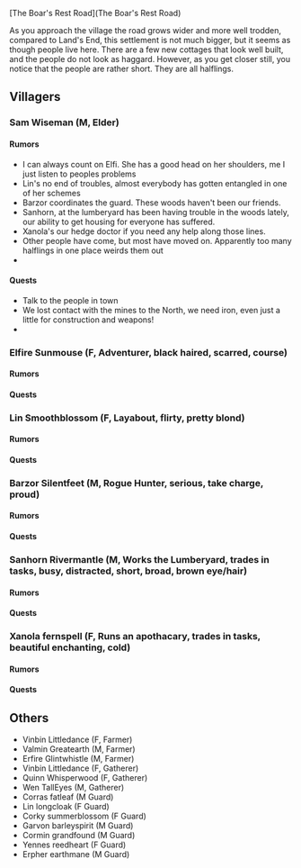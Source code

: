 [The Boar's Rest Road](The Boar's Rest Road)

As you approach the village the road grows wider and more well trodden, compared to Land's End, this settlement is not much bigger, but it seems as though people live here. There are a few new cottages that look well built, and the people do not look as haggard. However, as you get closer still, you notice that the people are rather short. They are all halflings.

## Villagers

### Sam Wiseman (M, Elder)
#### Rumors
* I can always count on Elfi. She has a good head on her shoulders, me I just listen to peoples problems
* Lin's no end of troubles, almost everybody has gotten entangled in one of her schemes
* Barzor coordinates the guard. These woods haven't been our friends.
* Sanhorn, at the lumberyard has been having trouble in the woods lately, our ability to get housing for everyone has suffered.
* Xanola's our hedge doctor if you need any help along those lines.
* Other people have come, but most have moved on. Apparently too many halflings in one place weirds them out <Shrug>
* 
#### Quests
* Talk to the people in town
* We lost contact with the mines to the North, we need iron, even just a little for construction and weapons!
* 
### Elfire Sunmouse (F, Adventurer, black haired, scarred, course)
#### Rumors
#### Quests
### Lin Smoothblossom (F, Layabout, flirty, pretty blond)
#### Rumors
#### Quests
### Barzor Silentfeet (M, Rogue Hunter, serious, take charge, proud)
#### Rumors
#### Quests
### Sanhorn Rivermantle (M, Works the Lumberyard, trades in tasks, busy, distracted, short, broad, brown eye/hair)
#### Rumors
#### Quests
### Xanola fernspell (F, Runs an apothacary, trades in tasks, beautiful enchanting, cold)
#### Rumors
#### Quests

## Others

* Vinbin Littledance (F, Farmer)
* Valmin Greatearth (M, Farmer)
* Erfire Glintwhistle (M, Farmer)
* Vinbin Littledance (F, Gatherer)
* Quinn Whisperwood (F, Gatherer)
* Wen TallEyes (M, Gatherer)
* Corras fatleaf (M Guard)
* Lin longcloak (F Guard)
* Corky summerblossom (F Guard)
* Garvon barleyspirit (M Guard)
* Cormin grandfound (M Guard)
* Yennes reedheart (F Guard)
* Erpher earthmane (M Guard)